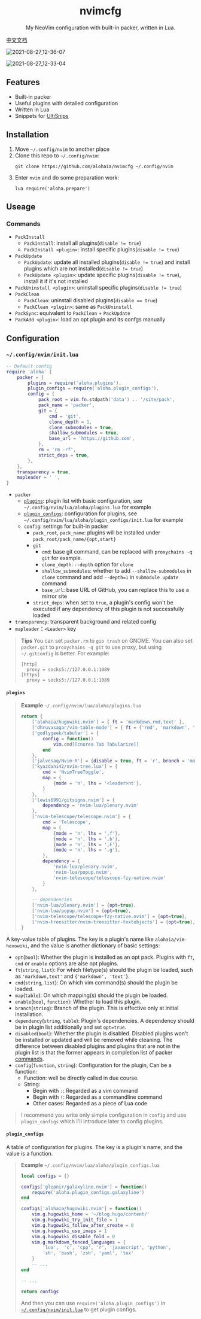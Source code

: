 <h1 align="center">nvimcfg</h1>

<p align="center">My NeoVim configuration with built-in packer, written in Lua.</p>

[中文文档](./README_cn.md)

![2021-08-27_12-36-07](https://user-images.githubusercontent.com/36324537/131072598-7969fcce-3e29-49f2-bdb1-9851ddfda637.png)

![2021-08-27_12-33-04](https://user-images.githubusercontent.com/36324537/131072714-1db0ed6d-c6ef-421d-9641-0720342230da.png)

## Features

- Built-in packer
- Useful plugins with detailed configuration
- Written in Lua
- Snippets for [UltiSnips](https://github.com/SirVer/ultisnips)

## Installation

1. Move `~/.config/nvim` to another place
2. Clone this repo to `~/.config/nvim`:
    ```shell
    git clone https://github.com/alohaia/nvimcfg ~/.config/nvim
    ```
3. Enter `nvim` and do some preparation work:
    ```vimscript
    lua require('aloha.prepare')
    ```

## Useage

### Commands

- `PackInstall`
    - `PackInstall`: install all plugins(`disable != true`)
    - `PackInstall <plugin>`: install specific plugins(`disable != true`)
- `PackUpdate`
    - `PackUpdate`: update all installed plugins(`disable != true`) and install plugins which are not installed(`disable != true`)
    - `PackUpdate <plugin>`: update specific plugins(`disable != true`), install it if it's not installed
- `PackUninstall <plugin>`: uninstall specific plugins(`disable != true`)
- `PackClean`
    - `PackClean`: uninstall disabled plugins(`disable == true`)
    - `PackClean <plugin>`: same as `PackUninstall`
- `PackSync`: equivalent to `PackClean` + `PackUpdate`
- `PackAdd <plugin>`: load an opt plugin and its confgs manually

## Configuration

### `~/.config/nvim/init.lua`

```lua
-- Default config
require 'aloha' {
    packer = {
        plugins = require('aloha.plugins'),
        plugin_configs = require('aloha.plugin_configs'),
        config = {
            pack_root = vim.fn.stdpath('data') .. '/site/pack',
            pack_name = 'packer',
            git = {
                cmd = 'git',
                clone_depth = 1,
                clone_submodules = true,
                shallow_submodules = true,
                base_url = 'https://github.com',
            },
            rm = 'rm -rf',
            strict_deps = true,
        },
    },
    transparency = true,
    mapleader = ' ',
}
```

- `packer`
    - [`plugins`](#plugins): plugin list with basic configuration, see `~/.config/nvim/lua/aloha/plugins.lua` for example
    - [`plugin_configs`](#plugin_configs): configuration for plugins, see `~/.config/nvim/lua/aloha/plugin_configs/init.lua` for example
    - `config`: settings for built-in packer
        - `pack_root`, `pack_name`: plugins will be installed under `pack_root/pack_name/{opt,start}`
        - `git`
            - `cmd`: base git command, can be replaced with `proxychains -q git` for example.
            - `clone_depth`: `--depth` option for `clone`
            - `shallow_submodules`: whether to add `--shallow-submodules` in `clone` command and add `--depth=1` in `submodule update` command
            - `base_url`: base URL of GitHub, you can replace this to use a mirror site
        - `strict_deps`: when set to `true`, a plugin's config won't be executed if any dependency of this plugin is not successfully loaded
- `transparency`: transparent background and related config
- `mapleader`：`<Leader>` key

> **Tips** You can set `packer.rm` to `gio trash` on GNOME. You can also set `packer.git` to `proxychains -q git` to use proxy, but using `~/.gitconfig` is better. For example:
> ```dosini
> [http]
> 	proxy = socks5://127.0.0.1:1089
> [https]
> 	proxy = socks5://127.0.0.1:1089
> ```

#### `plugins`

> **Example** `~/.config/nvim/lua/aloha/plugins.lua`
> ```lua
> return {
>     ['alohaia/hugowiki.nvim'] = { ft = 'markdown,rmd,text' },
>     ['dhruvasagar/vim-table-mode'] = { ft = {'rmd', 'markdown', 'text'} },
>     ['godlygeek/tabular'] = {
>         config = function()
>             vim.cmd[[cnorea Tab Tabularize]]
>         end
>     },
>     ['jalvesaq/Nvim-R'] = {disable = true, ft = 'r', branch = 'master'},
>     ['kyazdani42/nvim-tree.lua'] = {
>         cmd = 'NvimTreeToggle',
>         map = {
>             {mode = 'n', lhs = '<leader>nt'},
>         }
>     },
>     ['lewis6991/gitsigns.nvim'] = {
>         dependency = 'nvim-lua/plenary.nvim'
>     },
>     ['nvim-telescope/telescope.nvim'] = {
>         cmd = 'Telescope',
>         map = {
>             {mode = 'n', lhs = ',f'},
>             {mode = 'n', lhs = ',b'},
>             {mode = 'n', lhs = ',F'},
>             {mode = 'n', lhs = ',g'},
>         },
>         dependency = {
>             'nvim-lua/plenary.nvim',
>             'nvim-lua/popup.nvim',
>             'nvim-telescope/telescope-fzy-native.nvim'
>         }
>     },
>
>     -- dependencies
>     ['nvim-lua/plenary.nvim'] = {opt=true},
>     ['nvim-lua/popup.nvim'] = {opt=true},
>     ['nvim-telescope/telescope-fzy-native.nvim'] = {opt=true},
>     ['nvim-treesitter/nvim-treesitter-textobjects'] = {opt=true},
> }
> ```

A key-value table of plugins. The key is a plugin's name like `alohaia/vim-hexowiki`, and the value is another dictionary of basic settings:

- `opt`(`bool`): Whether the plugin is installed as an opt pack. Plugins with `ft`, `cmd` or `enable` options are alse opt plugins.
- `ft`(`string`, `list`): For which filetype(s) should the plugin be loaded, such as `'markdown,text'` and `{'markdown', 'text'}`.
- `cmd`(`string`, `list`): On which vim command(s) should the plugin be loaded.
- `map`(`table`): On which mapping(s) should the plugin be loaded.
- `enable`(`bool`, `function`): Whether to load this plugin.
- `branch`(`string`): Branch of the plugin. This is effective only at initial installation.
- `dependency`(`string`, `table`): Plugin's dependencies. A dependency should be in plugin list additionally and set `opt=true`.
- `disabled`(`bool`): Whether the plugin is disabled. Disabled plugins won't be installed or updated and will be removed while cleaning. The difference between disabled plugins and plugins that are not in the plugin list is that the former appears in completion list of packer [commands](#commands).
- `config`(`function`, `string`): Configuration for the plugin, Can be a function:
    - Function: well be directly called in due course.
    - String:
        - Begin with `:`: Regarded as a vim command
        - Begin with `!`: Regarded as a commandline command
        - Other cases: Regarded as a piece of Lua code

> I recommend you write only simple configuration in `config` and use `plugin_configs` which I'll introduce later to config plugins.

#### `plugin_configs`

A table of configuration for plugins. The key is a plugin's name, and the value is a function.

> **Example**
> `~/.config/nvim/lua/aloha/plugin_configs.lua`
> ```lua
> local configs = {}
>
> configs['glepnir/galaxyline.nvim'] = function()
>     require('aloha.plugin_configs.galaxyline')
> end
>
> configs['alohaia/hugowiki.nvim'] = function()
>     vim.g.hugowiki_home = '~/blog.hugo/content/'
>     vim.g.hugowiki_try_init_file = 1
>     vim.g.hugowiki_follow_after_create = 0
>     vim.g.hugowiki_use_imaps = 1
>     vim.g.hugowiki_disable_fold = 0
>     vim.g.markdown_fenced_languages = {
>         'lua',  'c', 'cpp', 'r', 'javascript', 'python',
>         'sh', 'bash', 'zsh', 'yaml', 'tex'
>     }
>     -- ...
> end
>
> -- ...
>
> return configs
> ```
> And then you can use `require('aloha.plugin_configs')` in [`~/.config/nvim/init.lua`](#~/.config/nvim/init.lua) to get plugin configs.
